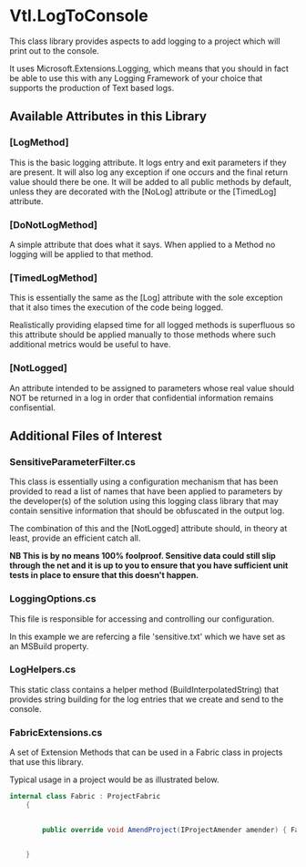 # Vtl.LogToConsole



This class library provides aspects to add logging to a project which will print out to the console.

It uses Microsoft.Extensions.Logging, which means that you should in fact be able to use this with any Logging Framework of your choice that supports the production of Text based logs.

## Available Attributes in this Library

### [LogMethod]


This is the basic logging attribute.  It logs entry and exit parameters if they are present.
It will also log any exception if one occurs and the final return value should there be one. 
It will be added to all public methods by default, unless they are decorated with the [NoLog] attribute
or the [TimedLog] attribute.


### [DoNotLogMethod]

A simple attribute that does what it says.  When applied to a Method no logging will be applied to that method.


### [TimedLogMethod]

This is essentially the same as the [Log] attribute with the sole exception that it also times the execution of the code being logged.

Realistically providing elapsed time for all logged methods is superfluous so this attribute should be applied manually to those methods where such additional metrics would be useful to have.

### [NotLogged]

An attribute intended to be assigned to parameters whose real value should NOT be returned in a log in order that confidential information remains confisential.


## Additional Files of Interest

### SensitiveParameterFilter.cs

This class is essentially using a configuration mechanism that has been provided to read a list of names that have been applied to parameters by the developer(s) of the solution using this logging class library that may contain sensitive information that should be obfuscated in the output log.

The combination of this and the [NotLogged] attribute should, in theory at least, provide an efficient catch all.

**NB This is by no means 100% foolproof.  Sensitive data could still slip through the net and it is up to you to ensure that you have sufficient unit tests in place to ensure that this doesn't happen.**

### LoggingOptions.cs

This file is responsible for accessing and controlling our configuration.

In this example we are refercing a file 'sensitive.txt' which we have set as an MSBuild property.

### LogHelpers.cs

This static class contains a helper method (BuildInterpolatedString) that provides string building for the log entries that we create and send to the console.

### FabricExtensions.cs

A set of Extension Methods that can be used in a Fabric class in projects that use this library.

Typical usage in a project would be as illustrated below.

``` c#
internal class Fabric : ProjectFabric
    {
        

        public override void AmendProject(IProjectAmender amender) { FabricExtensions.LogAllPublicMethods(amender); }

       
    }
   ```


    